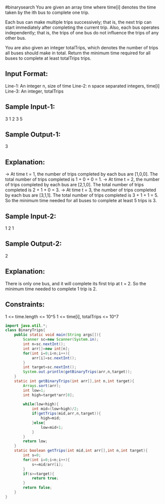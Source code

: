 #binarysearch 
You are given an array time where time[i] denotes the time taken by the ith bus to complete one trip.

Each bus can make multiple trips successively; that is, the next trip can start immediately after completing the current trip. 
Also, each bus operates independently; that is, the trips of one bus do not influence the trips of any other bus.

You are also given an integer totalTrips, which denotes the number of trips all buses should make in total. 
Return the minimum time required for all buses to complete at least totalTrips trips.

Input Format:
-------------
Line-1: An integer n, size of time
Line-2: n space separated integers, time[i]
Line-3: An integer, totalTrips

Sample Input-1:
---------------
3
1 2 3
5

Sample Output-1: 
----------------
3
 
Explanation:
-------------
-> At time t = 1, the number of trips completed by each bus are [1,0,0]. 
  The total number of trips completed is 1 + 0 + 0 = 1.
-> At time t = 2, the number of trips completed by each bus are [2,1,0]. 
  The total number of trips completed is 2 + 1 + 0 = 3.
-> At time t = 3, the number of trips completed by each bus are [3,1,1]. 
  The total number of trips completed is 3 + 1 + 1 = 5.
So the minimum time needed for all buses to complete at least 5 trips is 3.

Sample Input-2:
---------------
1
2
1

Sample Output-2: 
----------------
2


Explanation:
--------------
There is only one bus, and it will complete its first trip at t = 2.
So the minimum time needed to complete 1 trip is 2.
 

Constraints:
------------
1 <= time.length <= 10^5
1 <= time[i], totalTrips <= 10^7

```java
import java.util.*;
class BinaryTrips{
    public static void main(String args[]){
        Scanner sc=new Scanner(System.in);
        int n=sc.nextInt();
        int arr[]=new int[n];
        for(int i=0;i<n;i++){
            arr[i]=sc.nextInt();
        }
        int target=sc.nextInt();
        System.out.println(getBinaryTrips(arr,n,target));
    }
    static int getBinaryTrips(int arr[],int n,int target){
        Arrays.sort(arr);
        int low=1;
        int high=target*arr[0];
        
        while(low<high){
            int mid=(low+high)/2;
            if(getTrips(mid,arr,n,target)){
                high=mid;
            }else{
                low=mid+1;
            }
        }
        return low;
    }
    static boolean getTrips(int mid,int arr[],int n,int target){
        int s=0;
        for(int i=0;i<n;i++){
            s+=mid/arr[i];
        }
        if(s>=target){
            return true;
        }
        return false;
    }
}
```